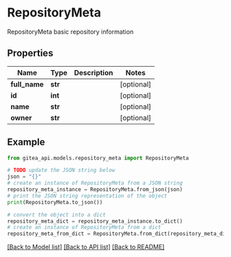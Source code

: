 # RepositoryMeta

RepositoryMeta basic repository information

## Properties

Name | Type | Description | Notes
------------ | ------------- | ------------- | -------------
**full_name** | **str** |  | [optional] 
**id** | **int** |  | [optional] 
**name** | **str** |  | [optional] 
**owner** | **str** |  | [optional] 

## Example

```python
from gitea_api.models.repository_meta import RepositoryMeta

# TODO update the JSON string below
json = "{}"
# create an instance of RepositoryMeta from a JSON string
repository_meta_instance = RepositoryMeta.from_json(json)
# print the JSON string representation of the object
print(RepositoryMeta.to_json())

# convert the object into a dict
repository_meta_dict = repository_meta_instance.to_dict()
# create an instance of RepositoryMeta from a dict
repository_meta_from_dict = RepositoryMeta.from_dict(repository_meta_dict)
```
[[Back to Model list]](../README.md#documentation-for-models) [[Back to API list]](../README.md#documentation-for-api-endpoints) [[Back to README]](../README.md)


